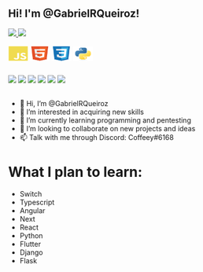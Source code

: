 ## Hi! I'm @GabrielRQueiroz!
<div>
  <a href="https://github.com/GabrielRQueiroz">
  <img height="150em" src="https://github-readme-stats.vercel.app/api?username=GabrielRQueiroz&show_icons=true&theme=onedark&include_all_commits=true&count_private=true"/>
  <img height="150em" src="https://github-readme-stats.vercel.app/api/top-langs/?username=GabrielRQueiroz&layout=compact&langs_count=7&theme=onedark"/>
</div>
<div style="display: inline-block"><br>
  <img align="center" alt="Coffee-Js" height="30" width="40" src="https://raw.githubusercontent.com/devicons/devicon/master/icons/javascript/javascript-plain.svg">
  <img align="center" alt="Coffee-HTML" height="30" width="40" src="https://raw.githubusercontent.com/devicons/devicon/master/icons/html5/html5-original.svg">
  <img align="center" alt="Coffee-CSS" height="30" width="40" src="https://raw.githubusercontent.com/devicons/devicon/master/icons/css3/css3-original.svg">
  <img align="center" alt="Coffee-Python" height="30" width="40" src="https://raw.githubusercontent.com/devicons/devicon/master/icons/python/python-original.svg">
</div>

##
  
<div> 
  <a href="https://www.linkedin.com/in/gabriel-queiroz-b0b111218/" target="_blank"><img src="https://img.shields.io/badge/-LinkedIn-%230077B5?style=for-the-badge&logo=linkedin&logoColor=white" target="_blank"></a>
  <a href = "mailto:gabrielr.queiroz@gmail.com"><img src="https://img.shields.io/badge/-Gmail-%23333?style=for-the-badge&logo=gmail&logoColor=white" target="_blank"></a>
  <a href="https://instagram.com/gabriel.rqueiroz/" target="_blank"><img src="https://img.shields.io/badge/-Instagram-%23E4405F?style=for-the-badge&logo=instagram&logoColor=white" target="_blank"></a>
 	<a href="https://www.twitch.tv/coffeeneeded" target="_blank"><img src="https://img.shields.io/badge/Twitch-9146FF?style=for-the-badge&logo=twitch&logoColor=white" target="_blank"></a>
  <a href="https://www.youtube.com/channel/https://www.youtube.com/channel/UC84avBnHMWvC16t0_GO-cCg" target="_blank"><img src="https://img.shields.io/badge/YouTube-FF0000?style=for-the-badge&logo=youtube&logoColor=white" target="_blank"></a>  
  <a href="https://www.hackerrank.com/CoffeeNeeded" target="_blank"><img src="https://img.shields.io/badge/-Hackerrank-2EC866?style=for-the-badge&logo=HackerRank&logoColor=white" target="_blank"></a>
</div>

##


- 👋 Hi, I’m @GabrielRQueiroz
- 👀 I’m interested in acquiring new skills
- 🌱 I’m currently learning programming and pentesting
- 💞️ I’m looking to collaborate on new projects and ideas
- 📫 Talk with me through Discord: Coffeey#6168
# What I plan to learn:
  - Switch
  - Typescript
  - Angular
  - Next
  - React
  - Python
  - Flutter
  - Django
  - Flask
<!---
GabrielRQueiroz/GabrielRQueiroz is a ✨ special ✨ repository because its `README.md` (this file) appears on your GitHub profile.
You can click the Preview link to take a look at your changes.
--->
